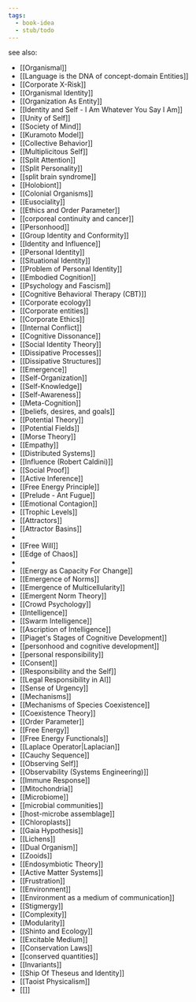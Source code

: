 ```yaml
---
tags:
  - book-idea
  - stub/todo
---
```

see also:
- [[Organismal]]
- [[Language is the DNA of concept-domain Entities]]
- [[Corporate X-Risk]]
- [[Organismal Identity]]
- [[Organization As Entity]]
- [[Identity and Self - I Am Whatever You Say I Am]]
- [[Unity of Self]]
- [[Society of Mind]]
- [[Kuramoto Model]]
- [[Collective Behavior]]
- [[Multiplicitous Self]]
- [[Split Attention]]
- [[Split Personality]]
- [[split brain syndrome]]
- [[Holobiont]]
- [[Colonial Organisms]]
- [[Eusociality]]
- [[Ethics and Order Parameter]]
- [[corporeal continuity and cancer]]
- [[Personhood]]
- [[Group Identity and Conformity]]
- [[Identity and Influence]]
- [[Personal Identity]]
- [[Situational Identity]]
- [[Problem of Personal Identity]]
- [[Embodied Cognition]]
- [[Psychology and Fascism]]
- [[Cognitive Behavioral Therapy (CBT)]]
- [[Corporate ecology]]
- [[Corporate entities]]
- [[Corporate Ethics]]
- [[Internal Conflict]]
- [[Cognitive Dissonance]]
- [[Social Identity Theory]]
- [[Dissipative Processes]]
- [[Dissipative Structures]]
- [[Emergence]]
- [[Self-Organization]]
- [[Self-Knowledge]]
- [[Self-Awareness]]
- [[Meta-Cognition]]
- [[beliefs, desires, and goals]]
- [[Potential Theory]]
- [[Potential Fields]]
- [[Morse Theory]]
- [[Empathy]]
- [[Distributed Systems]]
- [[Influence (Robert Caldini)]]
- [[Social Proof]]
- [[Active Inference]]
- [[Free Energy Principle]]
- [[Prelude - Ant Fugue]]
- [[Emotional Contagion]]
- [[Trophic Levels]]
- [[Attractors]]
- [[Attractor Basins]]
- 
- [[Free Will]] 
- [[Edge of Chaos]]
- 
- [[Energy as Capacity For Change]]
- [[Emergence of Norms]]
- [[Emergence of Multicellularity]]
- [[Emergent Norm Theory]]
- [[Crowd Psychology]]
- [[Intelligence]]
- [[Swarm Intelligence]]
- [[Ascription of Intelligence]]
- [[Piaget's Stages of Cognitive Development]]
- [[personhood and cognitive development]]
- [[personal responsibility]]
- [[Consent]]
- [[Responsibility and the Self]]
- [[Legal Responsibility in AI]]
- [[Sense of Urgency]]
- [[Mechanisms]]
- [[Mechanisms of Species Coexistence]]
- [[Coexistence Theory]]
- [[Order Parameter]]
- [[Free Energy]]
- [[Free Energy Functionals]]
- [[Laplace Operator|Laplacian]]
- [[Cauchy Sequence]]
- [[Observing Self]]
- [[Observability (Systems Engineering)]]
- [[Immune Response]]
- [[Mitochondria]]
- [[Microbiome]]
- [[microbial communities]]
- [[host-microbe assemblage]]
- [[Chloroplasts]]
- [[Gaia Hypothesis]]
- [[Lichens]]
- [[Dual Organism]]
- [[Zooids]]
- [[Endosymbiotic Theory]]
- [[Active Matter Systems]]
- [[Frustration]]
- [[Environment]]
- [[Environment as a medium of communication]]
- [[Stigmergy]]
- [[Complexity]]
- [[Modularity]]
- [[Shinto and Ecology]]
- [[Excitable Medium]]
- [[Conservation Laws]]
- [[conserved quantities]]
- [[Invariants]]
- [[Ship Of Theseus and Identity]]
- [[Taoist Physicalism]]
- [[]]

